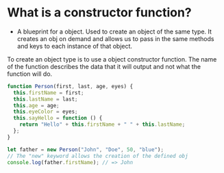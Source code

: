 # What is a constructor function?

- A blueprint for a object. Used to create an object of the same type. It creates an obj on demand and allows us to pass in the same methods and keys to each instance of that object.

To create an object type is to use a object constructor function. The name of the function describes the data that it will output and not what the function will do.

```javascript
function Person(first, last, age, eyes) {
  this.firstName = first;
  this.lastName = last;
  this.age = age;
  this.eyeColor = eyes;
  this.sayHello = function () {
    return "Hello" + this.firstName + " " + this.lastName;
  };
}

let father = new Person("John", "Doe", 50, "blue");
// The "new" keyword allows the creation of the defined obj
console.log(father.firstName); // => John
```
